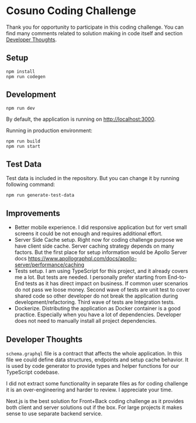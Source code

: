 # Cosuno Coding Challenge

Thank you for opportunity to participate in this coding challenge. You can find
many comments related to solution making in code itself and section [Developer Thoughts](#developer-thoughts).

## Setup

```shell
npm install
npm run codegen
```

## Development

```shell
npm run dev
```

By default, the application is running on [http://localhost:3000](http://localhost:3000).

Running in production environment:

```shell
npm run build
npm run start
```

## Test Data

Test data is included in the repository. But you can change it by running following command:

```shell
npm run generate-test-data
```

## Improvements

- Better mobile experience. I did responsive application but for vert small screens it could be not enough
  and requires additional effort.
- Server Side Cache setup. Right now for coding challenge purpose we have client side cache.
  Server caching strategy depends on many factors. But the first place for setup information
  would be Apollo Server docs https://www.apollographql.com/docs/apollo-server/performance/caching
- Tests setup. I am using TypeScript for this project, and it already covers me a lot. But tests are needed.
  I personally prefer starting from End-to-End tests as it has direct impact on business.
  If common user scenarios do not pass we loose money. Second wave of tests are unit test to
  cover shared code so other developer do not break the application during development/refactoring.
  Third wave of tests are Integration tests.
- Dockerize. Distributing the application as Docker container is a good practice. Especially
  when you have a lot of dependencies. Developer does not need to manually install all project
  dependencies.

## Developer Thoughts

`schema.graphql` file is a contract that affects the whole application. In this file we
could define data structures, endpoints and setup cache behavior. It is used by code generator
to provide types and helper functions for our TypeScript codebase.

I did not extract some functionality in separate files as for coding challenge it is an
over-engineering and harder to review. I appreciate your time.

Next.js is the best solution for Front+Back coding challenge as it provides both client and server
solutions out if the box. For large projects it makes sense to use separate backend service.
